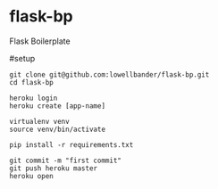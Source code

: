 flask-bp
========

Flask Boilerplate

#setup
````
git clone git@github.com:lowellbander/flask-bp.git
cd flask-bp

heroku login
heroku create [app-name]

virtualenv venv
source venv/bin/activate

pip install -r requirements.txt

git commit -m "first commit"
git push heroku master
heroku open
````
